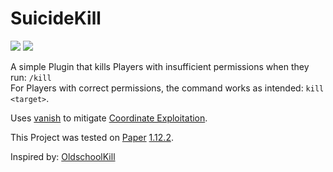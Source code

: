 # SuicideKill
<a href="https://github.com/blockparole/SuicideKill/releases/latest" alt="Download"><img src="https://img.shields.io/github/downloads/blockparole/SuicideKill/latest/total.svg?label=download%20latest&style=popout-square" /></a>
<a href="https://github.com/blockparole/SuicideKill" alt="Download"><img src="https://img.shields.io/github/languages/code-size/blockparole/SuicideKill.svg?label=repo%20size&style=popout-square" /></a>

A simple Plugin that kills Players with insufficient permissions when they run: `/kill`  
For Players with correct permissions, the command works as intended: `kill <target>`.

Uses [vanish](https://hub.spigotmc.org/javadocs/spigot/org/bukkit/entity/Player.html#hidePlayer-org.bukkit.plugin.Plugin-org.bukkit.entity.Player-) to mitigate [Coordinate Exploitation](https://2b2t.miraheze.org/wiki/Coordinate_Exploits#Debug_Exploit/).

This Project was tested on [Paper](https://papermc.io/) [1.12.2](https://papermc.io/api/v1/paper/1.12.2/1618).

Inspired by: [OldschoolKill](https://www.spigotmc.org/resources/oldschoolkill.4047/)
